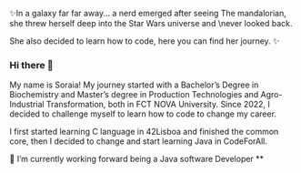 ✨In a galaxy far far away... a nerd emerged after seeing The mandalorian, she threw herself deep into the Star Wars universe and \never looked back.

She also decided to learn how to code, here you can find her journey. ✨

### Hi there 👋
My name is Soraia! My journey started with a Bachelor’s Degree in Biochemistry and Master’s degree in Production Technologies and Agro-Industrial Transformation, both in FCT NOVA University.
Since 2022, I decided to challenge myself to learn how to code to change my career. 

I first started learning C language in 42Lisboa and finished the common core, then I decided to change and start learning Java in CodeForAll.


<!--
**soraiathegirleffect/soraiathegirleffect** is a ✨ _special_ ✨ repository because its `README.md` (this file) appears on your GitHub profile.
-->


🌱 I’m currently working forward being a Java software Developer **

